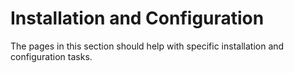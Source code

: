 # Installation and Configuration

The pages in this section should help with specific installation and configuration tasks.

